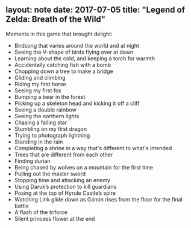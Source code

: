 layout: note
date: 2017-07-05
title: "Legend of Zelda: Breath of the Wild"
---

Moments in this game that brought delight:

* Birdsong that varies around the world and at night
* Seeing the V-shape of birds flying over at dawn
* Learning about the cold, and keeping a torch for warmth
* Accidentally catching fish with a bomb
* Chopping down a tree to make a bridge
* Gliding and climbing
* Riding my first horse
* Seeing my first fox
* Bumping a bear in the forest
* Picking up a skeleton head and kicking it off a cliff
* Seeing a double rainbow
* Seeing the northern lights
* Chasing a falling star
* Stumbling on my first dragon
* Trying to photograph lightning
* Standing in the rain
* Completing a shrine in a way that's different to what's intended
* Trees that are different from each other
* Finding durian
* Being chased by wolves on a mountain for the first time
* Pulling out the master sword
* Stopping time and attacking an enemy
* Using Daruk’s protection to kill guardians
* Posing at the top of Hyrule Castle’s spire
* Watching Link glide down as Ganon rises from the floor for the final battle
* A flash of the triforce
* Silent princess flower at the end
